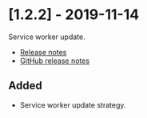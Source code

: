 # [1.2.2] - 2019-11-14
Service worker update.

* [Release notes](main,release_v1_v1v2_v1v2v2)
* [GitHub release notes](https://github.com/peterlembke/infohub/releases/tag/v1.2.2)

## Added
- Service worker update strategy.
